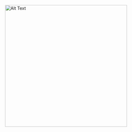 
<img src="https://github.com/Sangita-Kumari/deepLinkingFirebase/assets/98204711/573b8c9d-14fe-400c-a11e-654756e59468" alt="Alt Text" width="400" height="aspectRatio" backgroundColor="green">

